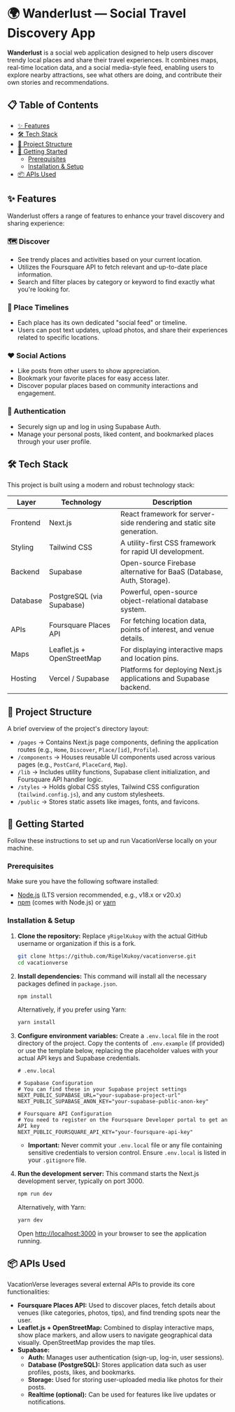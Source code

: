 # 🌍 Wanderlust — Social Travel Discovery App

**Wanderlust** is a social web application designed to help users discover trendy local places and share their travel experiences. It combines maps, real-time location data, and a social media-style feed, enabling users to explore nearby attractions, see what others are doing, and contribute their own stories and recommendations.

## 📋 Table of Contents

- [✨ Features](#-features)
- [🛠️ Tech Stack](#️-tech-stack)
- [📂 Project Structure](#-project-structure)
- [🚀 Getting Started](#-getting-started)
  - [Prerequisites](#prerequisites)
  - [Installation & Setup](#installation--setup)
- [📦 APIs Used](#-apis-used)

## ✨ Features

Wanderlust offers a range of features to enhance your travel discovery and sharing experience:

### 🗺️ Discover

- See trendy places and activities based on your current location.
- Utilizes the Foursquare API to fetch relevant and up-to-date place information.
- Search and filter places by category or keyword to find exactly what you're looking for.

### 🧵 Place Timelines

- Each place has its own dedicated "social feed" or timeline.
- Users can post text updates, upload photos, and share their experiences related to specific locations.

### ❤️ Social Actions

- Like posts from other users to show appreciation.
- Bookmark your favorite places for easy access later.
- Discover popular places based on community interactions and engagement.

### 🔐 Authentication

- Securely sign up and log in using Supabase Auth.
- Manage your personal posts, liked content, and bookmarked places through your user profile.

## 🛠️ Tech Stack

This project is built using a modern and robust technology stack:

| Layer    | Technology                 | Description                                                           |
| -------- | -------------------------- | --------------------------------------------------------------------- |
| Frontend | Next.js                    | React framework for server-side rendering and static site generation. |
| Styling  | Tailwind CSS               | A utility-first CSS framework for rapid UI development.               |
| Backend  | Supabase                   | Open-source Firebase alternative for BaaS (Database, Auth, Storage).  |
| Database | PostgreSQL (via Supabase)  | Powerful, open-source object-relational database system.              |
| APIs     | Foursquare Places API      | For fetching location data, points of interest, and venue details.    |
| Maps     | Leaflet.js + OpenStreetMap | For displaying interactive maps and location pins.                    |
| Hosting  | Vercel / Supabase          | Platforms for deploying Next.js applications and Supabase backend.    |

## 📂 Project Structure

A brief overview of the project's directory layout:

- `/pages` → Contains Next.js page components, defining the application routes (e.g., `Home`, `Discover`, `Place/[id]`, `Profile`).
- `/components` → Houses reusable UI components used across various pages (e.g., `PostCard`, `PlaceCard`, `Map`).
- `/lib` → Includes utility functions, Supabase client initialization, and Foursquare API handler logic.
- `/styles` → Holds global CSS styles, Tailwind CSS configuration (`tailwind.config.js`), and any custom stylesheets.
- `/public` → Stores static assets like images, fonts, and favicons.

## 🚀 Getting Started

Follow these instructions to set up and run VacationVerse locally on your machine.

### Prerequisites

Make sure you have the following software installed:

- [Node.js](https://nodejs.org/) (LTS version recommended, e.g., v18.x or v20.x)
- [npm](https://www.npmjs.com/) (comes with Node.js) or [yarn](https://yarnpkg.com/)

### Installation & Setup

1.  **Clone the repository:**
    Replace `yRigelKukoy` with the actual GitHub username or organization if this is a fork.

    ```bash
    git clone https://github.com/RigelKukoy/vacationverse.git
    cd vacationverse
    ```

2.  **Install dependencies:**
    This command will install all the necessary packages defined in `package.json`.

    ```bash
    npm install
    ```

    Alternatively, if you prefer using Yarn:

    ```bash
    yarn install
    ```

3.  **Configure environment variables:**
    Create a `.env.local` file in the root directory of the project. Copy the contents of `.env.example` (if provided) or use the template below, replacing the placeholder values with your actual API keys and Supabase credentials.

    ```env
    # .env.local

    # Supabase Configuration
    # You can find these in your Supabase project settings
    NEXT_PUBLIC_SUPABASE_URL="your-supabase-project-url"
    NEXT_PUBLIC_SUPABASE_ANON_KEY="your-supabase-public-anon-key"

    # Foursquare API Configuration
    # You need to register on the Foursquare Developer portal to get an API key
    NEXT_PUBLIC_FOURSQUARE_API_KEY="your-foursquare-api-key"
    ```

    - **Important:** Never commit your `.env.local` file or any file containing sensitive credentials to version control. Ensure `.env.local` is listed in your `.gitignore` file.

4.  **Run the development server:**
    This command starts the Next.js development server, typically on port 3000.
    ```bash
    npm run dev
    ```
    Alternatively, with Yarn:
    ```bash
    yarn dev
    ```
    Open [http://localhost:3000](http://localhost:3000) in your browser to see the application running.

## 📦 APIs Used

VacationVerse leverages several external APIs to provide its core functionalities:

- **Foursquare Places API:** Used to discover places, fetch details about venues (like categories, photos, tips), and find trending spots near the user.
- **Leaflet.js + OpenStreetMap:** Combined to display interactive maps, show place markers, and allow users to navigate geographical data visually. OpenStreetMap provides the map tiles.
- **Supabase:**
  - **Auth:** Manages user authentication (sign-up, log-in, user sessions).
  - **Database (PostgreSQL):** Stores application data such as user profiles, posts, likes, and bookmarks.
  - **Storage:** Used for storing user-uploaded media like photos for their posts.
  - **Realtime (optional):** Can be used for features like live updates or notifications.
